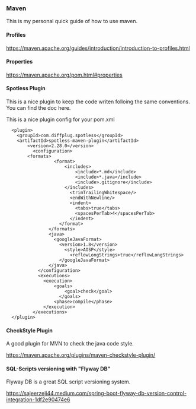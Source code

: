 ### Maven
This is my personal quick guide of how to use maven.

#### Profiles 
https://maven.apache.org/guides/introduction/introduction-to-profiles.html

#### Properties
https://maven.apache.org/pom.html#properties

#### Spotless Plugin
This is a nice plugin to keep the code writen folloing the same conventions. You can find the doc here.

This is a nice plugin config for your pom.xml

```
  <plugin>
    <groupId>com.diffplug.spotless</groupId>
    <artifactId>spotless-maven-plugin</artifactId>
		<version>2.28.0</version>
		  <configuration>
        <formats>
				  <format>
					  <includes>
						  <include>*.md</include>
						  <include>*.java</include>
						  <include>.gitignore</include>
					  </includes>
						<trimTrailingWhitespace/>
						<endWithNewline/>
						<indent>
						  <tabs>true</tabs>
						  <spacesPerTab>4</spacesPerTab>
						</indent>
					</format>
				</formats>
				<java>
				  <googleJavaFormat>
					<version>1.8</version>
					  <style>AOSP</style>
						<reflowLongStrings>true</reflowLongStrings>
					</googleJavaFormat>
				</java>
			</configuration>
			<executions>
			  <execution>
				  <goals>
					  <goal>check</goal>
					</goals>
				  <phase>compile</phase>
			  </execution>
		  </executions>
  </plugin>
```

#### CheckStyle Plugin
A good plugin for MVN to check the java code style.

https://maven.apache.org/plugins/maven-checkstyle-plugin/


#### SQL-Scripts versioning with "Flyway DB"

Flyway DB is a great SQL script versioning system.

https://sajeerzeji44.medium.com/spring-boot-flyway-db-version-control-integration-1df2e90474e6

